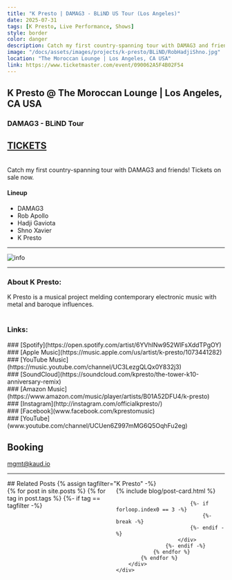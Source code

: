 ```yaml
---
title: "K Presto | DAMAG3 - BLiND US Tour (Los Angeles)"
date: 2025-07-31
tags: [K Presto, Live Performance, Shows]
style: border
color: danger
description: Catch my first country-spanning tour with DAMAG3 and friends! Tickets on sale now.
image: "/docs/assets/images/projects/k-presto/BLiND/RobHadjiShno.jpg"
location: "The Moroccan Lounge | Los Angeles, CA USA"
link: https://www.ticketmaster.com/event/090062A5F4B02F54
---
```


## K Presto @ The Moroccan Lounge | Los Angeles, CA USA
### DAMAG3 - BLiND Tour

## [TICKETS](https://www.ticketmaster.com/event/090062A5F4B02F54)

<br>
Catch my first country-spanning tour with DAMAG3 and friends! Tickets on sale now.

#### Lineup
- DAMAG3
- Rob Apollo
- Hadji Gaviota
- Shno Xavier
- K Presto

<hr>
<img src="https://s1.ticketm.net/dam/e/405/1612ecfe-413a-4218-98ca-52b82e24a405_TABLET_LANDSCAPE_16_9.jpg" alt="info">

<hr>

### About K Presto:
K Presto is a musical project melding contemporary electronic music with metal and baroque influences.<br><br>

### Links:
<div class="row" markdown="1">
<div class="col" markdown="1">
### [Spotify](https://open.spotify.com/artist/6YVhlNw952WlFsXddTPgOY)
</div>

<div class="col" markdown="1">
### [Apple Music](https://music.apple.com/us/artist/k-presto/1073441282)
</div>

<div class="col" markdown="1">
### [YouTube Music](https://music.youtube.com/channel/UC3LezgQLQx0Y832j3)
</div>

<div class="col" markdown="1">
### [SoundCloud](https://soundcloud.com/kpresto/the-tower-k10-anniversary-remix)
</div>
</div>

<div class="row" markdown="1">
<div class="col" markdown="1">
### [Amazon Music](https://www.amazon.com/music/player/artists/B01A52DFU4/k-presto)
</div>

<div class="col" markdown="1">
### [Instagram](http://instagram.com/officialkpresto/)
</div>

<div class="col" markdown="1">
### [Facebook](www.facebook.com/kprestomusic)
</div>

<div class="col" markdown="1">
### [YouTube](www.youtube.com/channel/UCUen6Z997mMG6Q5OqhFu2eg)
</div>
</div>

## Booking
[mgmt@kaud.io](mailto:mgmt@kaud.io)

<hr>
## Related Posts
{% assign tagfilter="K Presto" -%}
<div style="max-width: 1fr">
    <div class="row">
        <div class="container-fluid" style="display: grid; grid-template-columns: repeat(auto-fit, minmax(200px, 1fr));">
            {% for post in site.posts %}
                {% for tag in post.tags %}
                    {%- if tag == tagfilter -%}
                        <div class="col pl-1 pr-1">
                            {% include blog/post-card.html %}

                            {%- if forloop.index0 == 3 -%}
                                {%- break -%}
                            {%- endif -%}
                        </div>
                    {%- endif -%}
                {% endfor %}
            {% endfor %}
        </div>
    </div>
</div>